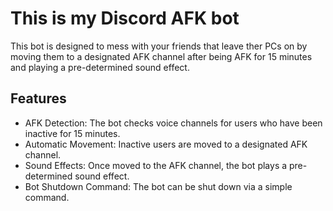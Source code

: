 # This is my Discord AFK bot 
This bot is designed to mess with your friends that leave ther PCs on by moving them to a designated AFK channel after being AFK for 15 minutes and playing a pre-determined sound effect.

## Features
- AFK Detection: The bot checks voice channels for users who have been inactive for 15 minutes.
- Automatic Movement: Inactive users are moved to a designated AFK channel.
- Sound Effects: Once moved to the AFK channel, the bot plays a pre-determined sound effect.
- Bot Shutdown Command: The bot can be shut down via a simple command.

